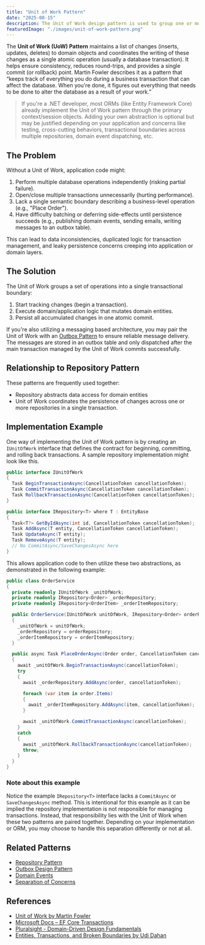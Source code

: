 ```yaml
---
title: "Unit of Work Pattern"
date: "2025-08-15"
description: The Unit of Work design pattern is used to group one or more operations into a single transaction.
featuredImage: "./images/unit-of-work-pattern.png"
---
```


The **Unit of Work (UoW) Pattern** maintains a list of changes (inserts, updates, deletes) to domain objects and coordinates the writing of these changes as a single atomic operation (usually a database transaction). It helps ensure consistency, reduces round-trips, and provides a single commit (or rollback) point. Martin Fowler describes it as a pattern that “keeps track of everything you do during a business transaction that can affect the database. When you're done, it figures out everything that needs to be done to alter the database as a result of your work.”

> If you're a .NET developer, most ORMs (like Entity Framework Core) already implement the Unit of Work pattern through the primary context/session objects. Adding your own abstraction is optional but may be justified depending on your application and concerns like testing, cross-cutting behaviors, transactional boundaries across multiple repositories, domain event dispatching, etc.

## The Problem

Without a Unit of Work, application code might:

1. Perform multiple database operations independently (risking partial failure).
2. Open/close multiple transactions unnecessarily (hurting performance).
3. Lack a single semantic boundary describing a business-level operation (e.g., "Place Order").
4. Have difficulty batching or deferring side-effects until persistence succeeds (e.g., publishing domain events, sending emails, writing messages to an outbox table).

This can lead to data inconsistencies, duplicated logic for transaction management, and leaky persistence concerns creeping into application or domain layers.

## The Solution

The Unit of Work groups a set of operations into a single transactional boundary:

1. Start tracking changes (begin a transaction).
2. Execute domain/application logic that mutates domain entities.
3. Persist all accumulated changes in one atomic commit.

If you're also utilizing a messaging based architecture, you may pair the Unit of Work with an [Outbox Pattern](/design-patterns/outbox-pattern) to ensure reliable message delivery. The messages are stored in an outbox table and only dispatched after the main transaction managed by the Unit of Work commits successfully.

## Relationship to Repository Pattern

These patterns are frequently used together:

- Repository abstracts data access for domain entities
- Unit of Work coordinates the persistence of changes across one or more repositories in a single transaction.

## Implementation Example

One way of implementing the Unit of Work pattern is by creating an `IUnitOfWork` interface that defines the contract for beginning, committing, and rolling back transactions. A sample repository implementation might look like this.

```csharp
public interface IUnitOfWork
{
  Task BeginTransactionAsync(CancellationToken cancellationToken);
  Task CommitTransactionAsync(CancellationToken cancellationToken);
  Task RollbackTransactionAsync(CancellationToken cancellationToken);
}

public interface IRepository<T> where T : EntityBase
{
  Task<T?> GetByIdAsync(int id, CancellationToken cancellationToken);
  Task AddAsync(T entity, CancellationToken cancellationToken);
  Task UpdateAsync(T entity);
  Task RemoveAsync(T entity);
  // No CommitAsync/SaveChangesAsync here
}
```

This allows application code to then utilize these two abstractions, as demonstrated in the following example:

```csharp
public class OrderService
{
  private readonly IUnitOfWork _unitOfWork;
  private readonly IRepository<Order> _orderRepository;
  private readonly IRepository<OrderItem> _orderItemRepository;

  public OrderService(IUnitOfWork unitOfWork, IRepository<Order> orderRepository, IRepository<OrderItem> orderItemRepository)
  {
    _unitOfWork = unitOfWork;
    _orderRepository = orderRepository;
    _orderItemRepository = orderItemRepository;
  }

  public async Task PlaceOrderAsync(Order order, CancellationToken cancellationToken)
  {
    await _unitOfWork.BeginTransactionAsync(cancellationToken);
    try
    {
      await _orderRepository.AddAsync(order, cancellationToken);

      foreach (var item in order.Items)
      {
        await _orderItemRepository.AddAsync(item, cancellationToken);
      }

      await _unitOfWork.CommitTransactionAsync(cancellationToken);
    }
    catch
    {
      await _unitOfWork.RollbackTransactionAsync(cancellationToken);
      throw;
    }
  }
}
```

### Note about this example

Notice the example `IRepository<T>` interface lacks a `CommitAsync` or `SaveChangesAsync` method. This is intentional for this example as it can be implied the repository implementation is not responsible for managing transactions. Instead, that responsibility lies with the Unit of Work when these two patterns are paired together. Depending on your implementation or ORM, you may choose to handle this separation differently or not at all.

## Related Patterns

- [Repository Pattern](/design-patterns/repository-pattern)
- [Outbox Design Pattern](/design-patterns/outbox-pattern)
- [Domain Events](/domain-driven-design/domain-events)
- [Separation of Concerns](/principles/separation-of-concerns)

## References

- [Unit of Work by Martin Fowler](https://martinfowler.com/eaaCatalog/unitOfWork.html)
- [Microsoft Docs – EF Core Transactions](https://learn.microsoft.com/en-us/ef/core/saving/transactions)
- [Pluralsight - Domain-Driven Design Fundamentals](https://www.pluralsight.com/courses/fundamentals-domain-driven-design)
- [Entities, Transactions, and Broken Boundaries by Udi Dahan](https://udidahan.com/2011/03/05/entities-transactions-and-broken-boundaries/)
